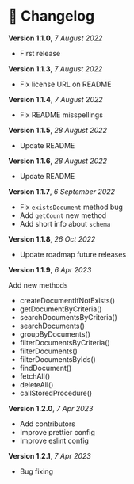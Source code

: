 # 📃 Changelog

**Version 1.1.0**, _7 August 2022_

- First release

**Version 1.1.3**, _7 August 2022_

- Fix license URL on README

**Version 1.1.4**, _7 August 2022_

- Fix README misspellings

**Version 1.1.5**, _28 August 2022_

- Update README

**Version 1.1.6**, _28 August 2022_

- Update README

**Version 1.1.7**, _6 September 2022_

- Fix `existsDocument` method bug
- Add `getCount` new method
- Add short info about `schema`

**Version 1.1.8**, _26 Oct 2022_

- Update roadmap future releases

**Version 1.1.9**, _6 Apr 2023_

Add new methods

- createDocumentIfNotExists()
- getDocumentByCriteria()
- searchDocumentsByCriteria()
- searchDocuments()
- groupByDocuments()
- filterDocumentsByCriteria()
- filterDocuments()
- filterDocumentsByIds()
- findDocument()
- fetchAll()
- deleteAll()
- callStoredProcedure()

**Version 1.2.0**, _7 Apr 2023_

- Add contributors
- Improve prettier config
- Improve eslint config

**Version 1.2.1**, _7 Apr 2023_

- Bug fixing
